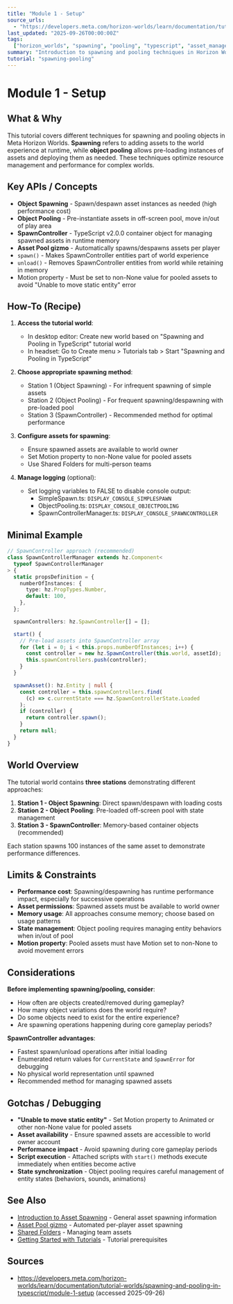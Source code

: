 ```yaml
---
title: "Module 1 - Setup"
source_urls:
  - "https://developers.meta.com/horizon-worlds/learn/documentation/tutorial-worlds/spawning-and-pooling-in-typescript/module-1-setup"
last_updated: "2025-09-26T00:00:00Z"
tags:
  ["horizon_worlds", "spawning", "pooling", "typescript", "asset_management"]
summary: "Introduction to spawning and pooling techniques in Horizon Worlds, covering setup and three different approaches: object spawning, object pooling, and SpawnController."
tutorial: "spawning-pooling"
---
```


# Module 1 - Setup

## What & Why

This tutorial covers different techniques for spawning and pooling objects in Meta Horizon Worlds. **Spawning** refers to adding assets to the world experience at runtime, while **object pooling** allows pre-loading instances of assets and deploying them as needed. These techniques optimize resource management and performance for complex worlds.

## Key APIs / Concepts

- **Object Spawning** - Spawn/despawn asset instances as needed (high performance cost)
- **Object Pooling** - Pre-instantiate assets in off-screen pool, move in/out of play area
- **SpawnController** - TypeScript v2.0.0 container object for managing spawned assets in runtime memory
- **Asset Pool gizmo** - Automatically spawns/despawns assets per player
- `spawn()` - Makes SpawnController entities part of world experience
- `unload()` - Removes SpawnController entities from world while retaining in memory
- Motion property - Must be set to non-None value for pooled assets to avoid "Unable to move static entity" error

## How-To (Recipe)

1. **Access the tutorial world**:

   - In desktop editor: Create new world based on "Spawning and Pooling in TypeScript" tutorial world
   - In headset: Go to Create menu > Tutorials tab > Start "Spawning and Pooling in TypeScript"

2. **Choose appropriate spawning method**:

   - Station 1 (Object Spawning) - For infrequent spawning of simple assets
   - Station 2 (Object Pooling) - For frequent spawning/despawning with pre-loaded pool
   - Station 3 (SpawnController) - Recommended method for optimal performance

3. **Configure assets for spawning**:

   - Ensure spawned assets are available to world owner
   - Set Motion property to non-None value for pooled assets
   - Use Shared Folders for multi-person teams

4. **Manage logging** (optional):
   - Set logging variables to FALSE to disable console output:
     - SimpleSpawn.ts: `DISPLAY_CONSOLE_SIMPLESPAWN`
     - ObjectPooling.ts: `DISPLAY_CONSOLE_OBJECTPOOLING`
     - SpawnControllerManager.ts: `DISPLAY_CONSOLE_SPAWNCONTROLLER`

## Minimal Example

```typescript
// SpawnController approach (recommended)
class SpawnControllerManager extends hz.Component<
  typeof SpawnControllerManager
> {
  static propsDefinition = {
    numberOfInstances: {
      type: hz.PropTypes.Number,
      default: 100,
    },
  };

  spawnControllers: hz.SpawnController[] = [];

  start() {
    // Pre-load assets into SpawnController array
    for (let i = 0; i < this.props.numberOfInstances; i++) {
      const controller = new hz.SpawnController(this.world, assetId);
      this.spawnControllers.push(controller);
    }
  }

  spawnAsset(): hz.Entity | null {
    const controller = this.spawnControllers.find(
      (c) => c.currentState === hz.SpawnControllerState.Loaded
    );
    if (controller) {
      return controller.spawn();
    }
    return null;
  }
}
```

## World Overview

The tutorial world contains **three stations** demonstrating different approaches:

1. **Station 1 - Object Spawning**: Direct spawn/despawn with loading costs
2. **Station 2 - Object Pooling**: Pre-loaded off-screen pool with state management
3. **Station 3 - SpawnController**: Memory-based container objects (recommended)

Each station spawns 100 instances of the same asset to demonstrate performance differences.

## Limits & Constraints

- **Performance cost**: Spawning/despawning has runtime performance impact, especially for successive operations
- **Asset permissions**: Spawned assets must be available to world owner
- **Memory usage**: All approaches consume memory; choose based on usage patterns
- **State management**: Object pooling requires managing entity behaviors when in/out of pool
- **Motion property**: Pooled assets must have Motion set to non-None to avoid movement errors

## Considerations

**Before implementing spawning/pooling, consider**:

- How often are objects created/removed during gameplay?
- How many object variations does the world require?
- Do some objects need to exist for the entire experience?
- Are spawning operations happening during core gameplay periods?

**SpawnController advantages**:

- Fastest spawn/unload operations after initial loading
- Enumerated return values for `CurrentState` and `SpawnError` for debugging
- No physical world representation until spawned
- Recommended method for managing spawned assets

## Gotchas / Debugging

- **"Unable to move static entity"** - Set Motion property to Animated or other non-None value for pooled assets
- **Asset availability** - Ensure spawned assets are accessible to world owner account
- **Performance impact** - Avoid spawning during core gameplay periods
- **Script execution** - Attached scripts with `start()` methods execute immediately when entities become active
- **State synchronization** - Object pooling requires careful management of entity states (behaviors, sounds, animations)

## See Also

- [Introduction to Asset Spawning](/horizon-worlds/learn/documentation/typescript/asset-spawning/introduction-to-asset-spawning/) - General asset spawning information
- [Asset Pool gizmo](/horizon-worlds/learn/documentation/code-blocks-and-gizmos/asset-pool-gizmo) - Automated per-player asset spawning
- [Shared Folders](/horizon-worlds/learn/documentation/desktop-editor/assets/shared-folders/) - Managing team assets
- [Getting Started with Tutorials](/horizon-worlds/learn/documentation/tutorial-worlds/getting-started-with-tutorials/tutorial-prerequisites) - Tutorial prerequisites

## Sources

- https://developers.meta.com/horizon-worlds/learn/documentation/tutorial-worlds/spawning-and-pooling-in-typescript/module-1-setup (accessed 2025-09-26)
